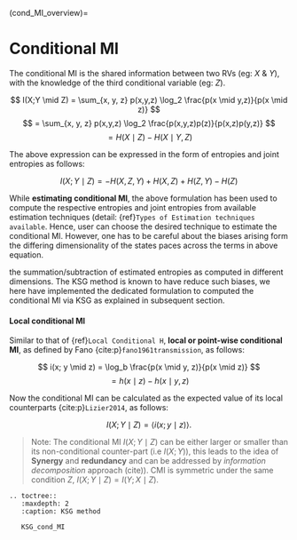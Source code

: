 (cond_MI_overview)=
# Conditional MI
The conditional MI is the shared information between two RVs (eg: $X$ & $Y$), with the knowledge of the third conditional variable (eg: $Z$).  

$$
I(X;Y \mid Z) = \sum_{x, y, z} p(x,y,z) \log_2 \frac{p(x \mid y,z)}{p(x \mid z)}
$$
$$
= \sum_{x, y, z} p(x,y,z) \log_2 \frac{p(x,y,z)p(z)}{p(x,z)p(y,z)}
$$
$$
= H(X \mid Z) - H(X \mid Y,Z)
$$

The above expression can be expressed in the form of entropies and joint entropies as follows:

$$
I(X;Y \mid Z) = - H(X,Z,Y) + H(X,Z) + H(Z,Y) - H(Z)
$$

While **estimating conditional MI**, the above formulation has been used to compute the respective entropies and joint entropies from available estimation techniques (detail: {ref}`Types of Estimation techniques available`. Hence, user can choose the desired technique to estimate the conditional MI. However, one has to be careful about the biases arising form the differing dimensionality of the states paces across the terms in above equation.

the summation/subtraction of estimated entropies as computed in different dimensions. 
The KSG method is known to have reduce such biases, we here have implemented the dedicated formulation to computed the conditional MI via KSG as explained in subsequent section.

#### Local conditional MI
Similar to that of {ref}`Local Conditional H`, **local or point-wise conditional MI**, as defined by Fano {cite:p}`fano1961transmission`, as follows:

$$
i(x; y \mid z) = \log_b \frac{p(x \mid y, z)}{p(x \mid z)}
$$
$$
= h(x \mid z) - h(x \mid y, z)
$$

Now the conditional MI can be calculated as the expected value of its local counterparts {cite:p}`Lizier2014`, as follows:

$$
I(X; Y \mid Z) = \langle i(x; y \mid z) \rangle.
$$

> Note:
> The conditional MI $I(X;Y \mid Z)$ can be either larger or smaller than its non-conditional counter-part (i.e $I(X;Y )$), this leads to the idea of **Synergy** and **redundancy** and can be addressed by _information decomposition_ approach (cite)).
> CMI is symmetric under the same condition $Z$, $I(X;Y \mid Z) =  I(Y;X \mid Z)$.

```{eval-rst}
.. toctree::
   :maxdepth: 2
   :caption: KSG method

   KSG_cond_MI
```
